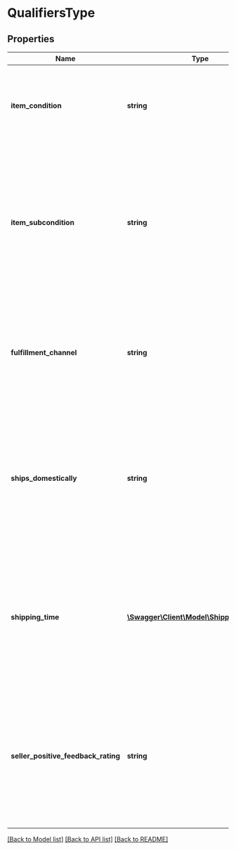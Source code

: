 # QualifiersType

## Properties
Name | Type | Description | Notes
------------ | ------------- | ------------- | -------------
**item_condition** | **string** | The condition of the item. Possible values: New, Used, Collectible, Refurbished, or Club. | 
**item_subcondition** | **string** | The item subcondition for the offer listing. Possible values: New, Mint, Very Good, Good, Acceptable, Poor, Club, OEM, Warranty, Refurbished Warranty, Refurbished, Open Box, or Other. | 
**fulfillment_channel** | **string** | The fulfillment channel for the item. Possible values:  * Amazon - Fulfilled by Amazon. * Merchant - Fulfilled by the seller. | 
**ships_domestically** | **string** | Indicates whether the marketplace specified in the request and the location that the item ships from are in the same country. Possible values: True, False, or Unknown. | 
**shipping_time** | [**\Swagger\Client\Model\ShippingTimeType**](ShippingTimeType.md) | (0-2 days, 3-7 days, 8-13 days, or 14 or more days) – Indicates the maximum time within which the item will likely be shipped once an order has been placed. | 
**seller_positive_feedback_rating** | **string** | (98-100%, 95-97%, 90-94%, 80-89%, 70-79%, Less than 70%, or Just launched ) – Indicates the percentage of feedback ratings that were positive over the past 12 months. | 

[[Back to Model list]](../README.md#documentation-for-models) [[Back to API list]](../README.md#documentation-for-api-endpoints) [[Back to README]](../README.md)


